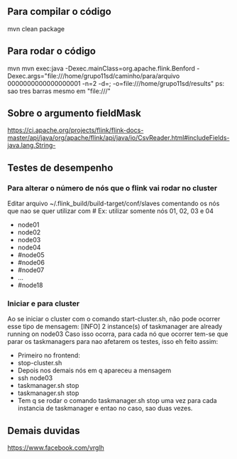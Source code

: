 ## Para compilar o código
mvn clean package
## Para rodar o código
mvn mvn exec:java -Dexec.mainClass=org.apache.flink.Benford -Dexec.args="file:///home/grupo11sd/caminho/para/arquivo 0000000000000000001 -n=2 -d=; -o=file:///home/grupo11sd/results"
ps: sao tres barras mesmo em "file:///"
## Sobre o argumento fieldMask
https://ci.apache.org/projects/flink/flink-docs-master/api/java/org/apache/flink/api/java/io/CsvReader.html#includeFields-java.lang.String-
## Testes de desempenho
### Para alterar o número de nós que o flink vai rodar no cluster
Editar arquivo  ~/.flink_build/build-target/conf/slaves comentando os nós que nao se quer utilizar com #
Ex: utilizar somente nós 01, 02, 03 e 04
- node01
- node02
- node03
- node04
- #node05
- #node06
- #node07
- ...
- #node18

### Iniciar e para cluster
Ao se iniciar o cluster com o comando start-cluster.sh, não pode ocorrer esse tipo de mensagem:
[INFO] 2 instance(s) of taskmanager are already running on node03
Caso isso ocorra, para cada nó que ocorrer tem-se que parar os taskmanagers para nao afetarem os testes, isso eh feito assim:
- Primeiro no frontend:
- stop-cluster.sh
- Depois nos demais nós em q apareceu a mensagem
- ssh node03
- taskmanager.sh stop
- taskmanager.sh stop
- Tem q se rodar o comando taskmanager.sh stop uma vez para cada instancia de taskmanager e entao no caso, sao duas vezes.

## Demais duvidas
https://www.facebook.com/vrglh
